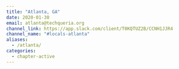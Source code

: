 ```yaml
---
title: "Atlanta, GA"
date: 2020-01-30
email: atlanta@techqueria.org
channel_link: https://app.slack.com/client/T0KQTUZ2B/CCNH1JJR4
channel_name: "#locals-atlanta"
aliases:
  - /atlanta/
categories:
  - chapter-active
---
```

